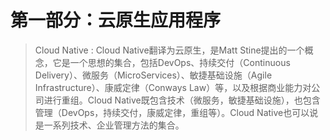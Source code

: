 # 第一部分：云原生应用程序

> Cloud Native : Cloud Native翻译为云原生，是Matt Stine提出的一个概念，它是一个思想的集合，包括DevOps、持续交付（Continuous Delivery）、微服务（MicroServices）、敏捷基础设施（Agile Infrastructure）、康威定律（Conways Law）等，以及根据商业能力对公司进行重组。Cloud Native既包含技术（微服务，敏捷基础设施），也包含管理（DevOps，持续交付，康威定律，重组等）。Cloud Native也可以说是一系列技术、企业管理方法的集合。

